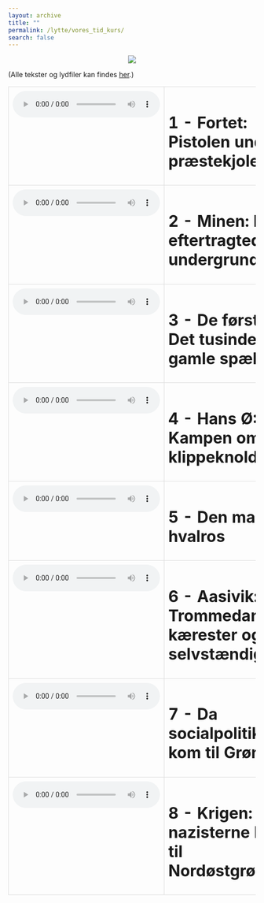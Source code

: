 ```yaml
---
layout: archive
title: ""
permalink: /lytte/vores_tid_kurs/
search: false
---
```


<p align="center"><img src="https://tongchen779.github.io/dansk/images/tid/kurs.jpg"/></p>

<style>
    table {
        border-collapse: collapse;
        width: 100%;
    }
    th, td {
        border: 1px solid #dddddd;
        padding: 8px;
        text-align: left;
    }
    /* Customize width for specific columns */
    th:nth-child(1), td:nth-child(1) {
        width: 20%; /* First column */
    }
    th:nth-child(2), td:nth-child(2) {
        width: 80%; /* Second column */
    }
</style>

(Alle tekster og lydfiler kan findes [her](https://natmus.dk/vorestid/podcast-kurs-mod-nord/).)
<table align="center" cellspacing="5" style="text-align: left" width="100%">
<tr>
<td style="vertical-align: top;"> <audio controls src="https://api.spreaker.com/v2/episodes/45321470/ondemand.mp3"></audio> </td>
<td><h1> 1 - Fortet: Pistolen under præstekjolen </h1></td>
<td><a href="https://natmus.dk/fileadmin/user_upload/Editor/natmus/Vores_Tid/Transskriptioner/e1_kurs_mod_nord.pdf">text</a></td>
</tr>

<tr>
<td style="vertical-align: top;"> <audio controls src="https://api.spreaker.com/v2/episodes/45340042/ondemand.mp3"></audio> </td>
<td><h1> 2 - Minen: Den eftertragtede undergrund </h1></td>
<td><a href="https://natmus.dk/fileadmin/user_upload/Editor/natmus/Vores_Tid/Transskriptioner/e2_kurs_mod_nord.pdf">text</a></td>
</tr>

<tr>
<td style="vertical-align: top;"> <audio controls src="https://api.spreaker.com/v2/episodes/45340250/ondemand.mp3"></audio> </td>
<td><h1> 3 - De første: Det tusinde år gamle spæk </h1></td>
<td><a href="https://natmus.dk/fileadmin/user_upload/Editor/natmus/Vores_Tid/Transskriptioner/e3_kurs_mod_nord.pdf">text</a></td>
</tr>

<tr>
<td style="vertical-align: top;"> <audio controls src="https://api.spreaker.com/v2/episodes/45394954/ondemand.mp3"></audio> </td>
<td><h1> 4 - Hans Ø: Kampen om en klippeknold </h1></td>
<td><a href="https://natmus.dk/fileadmin/user_upload/Editor/natmus/Vores_Tid/Transskriptioner/e4_kurs_mod_nord.pdf">text</a></td>
</tr>

<tr>
<td style="vertical-align: top;"> <audio controls src="https://api.spreaker.com/v2/episodes/45492679/ondemand.mp3"></audio> </td>
<td><h1> 5 - Den magiske hvalros </h1></td>
<td><a href="https://natmus.dk/fileadmin/user_upload/Editor/natmus/Vores_Tid/Transskriptioner/e5_kurs_mod_nord.pdf">text</a></td>
</tr>

<tr>
<td style="vertical-align: top;"> <audio controls src="https://api.spreaker.com/v2/episodes/45507854/ondemand.mp3"></audio> </td>
<td><h1> 6 - Aasivik: Trommedans, kærester og selvstændighed </h1></td>
<td><a href="https://natmus.dk/fileadmin/user_upload/Editor/natmus/Vores_Tid/Transskriptioner/e6_kurs_mod_nord.pdf">text</a></td>
</tr>

<tr>
<td style="vertical-align: top;"> <audio controls src="https://api.spreaker.com/v2/episodes/45507915/ondemand.mp3"></audio> </td>
<td><h1> 7 - Da socialpolitikken kom til Grønland </h1></td>
<td><a href="https://natmus.dk/fileadmin/user_upload/Editor/natmus/Vores_Tid/Transskriptioner/e7_kurs_mod_nord.pdf">text</a></td>
</tr>

<tr>
<td style="vertical-align: top;"> <audio controls src="https://api.spreaker.com/v2/episodes/45507930/ondemand.mp3"></audio> </td>
<td><h1> 8 - Krigen: Da nazisterne kom til Nordøstgrønland </h1></td>
<td><a href="https://natmus.dk/fileadmin/user_upload/Editor/natmus/Vores_Tid/Transskriptioner/e8_kurs_mod_nord.pdf">text</a></td>
</tr>
</table>